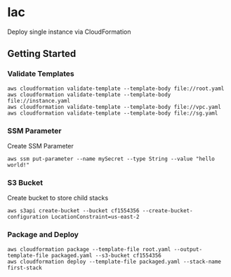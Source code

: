 # Iac
Deploy single instance via CloudFormation
## Getting Started
### Validate Templates
```
aws cloudformation validate-template --template-body file://root.yaml
aws cloudformation validate-template --template-body file://instance.yaml
aws cloudformation validate-template --template-body file://vpc.yaml
aws cloudformation validate-template --template-body file://sg.yaml
```
### SSM Parameter
Create SSM Parameter
```
aws ssm put-parameter --name mySecret --type String --value "hello world!"
```
### S3 Bucket
Create bucket to store child stacks
```
aws s3api create-bucket --bucket cf1554356 --create-bucket-configuration LocationConstraint=us-east-2
```
### Package and Deploy
```
aws cloudformation package --template-file root.yaml --output-template-file packaged.yaml --s3-bucket cf1554356
aws cloudformation deploy --template-file packaged.yaml --stack-name first-stack
```
